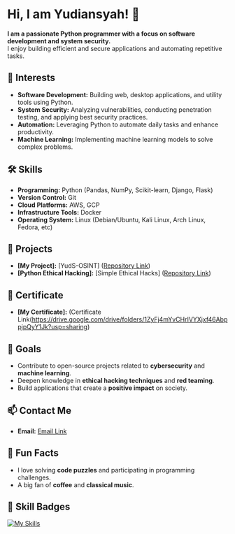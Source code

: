 # Hi, I am Yudiansyah! 👋

**I am a passionate Python programmer with a focus on software development and system security.**  
I enjoy building efficient and secure applications and automating repetitive tasks.

## 🚀 Interests

- **Software Development:** Building web, desktop applications, and utility tools using Python.  
- **System Security:** Analyzing vulnerabilities, conducting penetration testing, and applying best security practices.  
- **Automation:** Leveraging Python to automate daily tasks and enhance productivity.  
- **Machine Learning:** Implementing machine learning models to solve complex problems.  

## 🛠️ Skills

- **Programming:** Python (Pandas, NumPy, Scikit-learn, Django, Flask)  
- **Version Control:** Git  
- **Cloud Platforms:** AWS, GCP  
- **Infrastructure Tools:** Docker
- **Operating System:** Linux (Debian/Ubuntu, Kali Linux, Arch Linux, Fedora, etc)

## 🌟 Projects

- **[My Project]:** [YudS-OSINT] ([Repository Link](https://github.com/yudiiansyaah/YudS-OSINT.git))  
- **[Python Ethical Hacking]:** [Simple Ethical Hacks] ([Repository Link](https://github.com/yudiiansyaah/python-ethical-hacking.git))

## 🏅 Certificate

- **[My Certificate]:** (Certificate Link(https://drive.google.com/drive/folders/1ZyFj4mYvCHrIVYXjxf46AbppjpQyY1Jk?usp=sharing)

## 🎯 Goals

- Contribute to open-source projects related to **cybersecurity** and **machine learning**.  
- Deepen knowledge in **ethical hacking techniques** and **red teaming**.  
- Build applications that create a **positive impact** on society.  

## 📫 Contact Me

- **Email:** [Email Link](411221035@mahasiswa.undira.ac.id)

## 🎉 Fun Facts

- I love solving **code puzzles** and participating in programming challenges.  
- A big fan of **coffee** and **classical music**.  

## 🏅 Skill Badges

[![My Skills](https://skillicons.dev/icons?i=python,django,flask,docker,linux,aws,gcp,git&size=20)](https://skillicons.dev)
